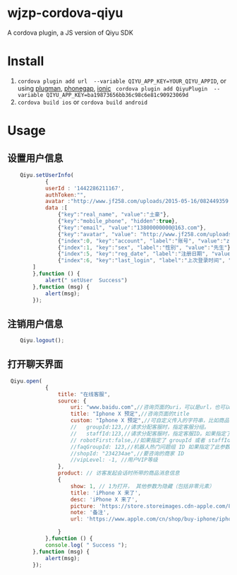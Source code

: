# wjzp-cordova-qiyu

A cordova plugin, a JS version of Qiyu SDK


# Install

1. ```cordova plugin add url  --variable QIYU_APP_KEY=YOUR_QIYU_APPID```, or using [plugman](https://npmjs.org/package/plugman), [phonegap](https://npmjs.org/package/phonegap), [ionic](http://ionicframework.com/)
   ``` cordova plugin add QiyuPlugin  --variable QIYU_APP_KEY=ba19873656bb36c98c6e81c90923069d```
2. ```cordova build ios``` or ```cordova build android```


# Usage

##  设置用户信息
```Javascript
    Qiyu.setUserInfo(
            {
            userId : '1442286211167',
	        authToken:"",
            avatar :"http://www.jf258.com/uploads/2015-05-16/082449359.jpg",
            data :[
                {"key":"real_name", "value":"土豪"},
                {"key":"mobile_phone", "hidden":true},
                {"key":"email", "value":"13800000000@163.com"},
                {"key":"avatar", "value": "http://www.jf258.com/uploads/2015-05-16/082449359.jpg"},
                {"index":0, "key":"account", "label":"账号", "value":"zhangsan" , "href":"http://example.domain/user/zhangsan"},
                {"index":1, "key":"sex", "label":"性别", "value":"先生"},
                {"index":5, "key":"reg_date", "label":"注册日期", "value":"2015-11-16"},
                {"index":6, "key":"last_login", "label":"上次登录时间", "value":"2015-12-22 15:38:54"}
        ]
        },function () {
            alert(" setUser  Success")
        },function (msg) {
            alert(msg);
        });
```
## 注销用户信息
```Javascript
    Qiyu.logout();

```

## 打开聊天界面
```Javascript
 Qiyu.open(
            {
                title: "在线客服",
                source: {
                    uri: "www.baidu.com",//咨询页面的uri，可以是url，也可以任意能标识来源的字符串
                    title: "Iphone X 预定",//咨询页面的title
                    custom: "Iphone X 预定",//可自定义传入的字符串，比如商品详细信息，用户操作状态等等, 在分配客服时该字段会传递给客服。
                    //   groupId:123,//请求分配客服时，指定客服分组。
                    //   staffId:123,//请求分配客服时，指定客服ID。如果指定了此参数，则groupId会被忽略。
                    // robotFirst:false,//如果指定了 groupId 或者 staffId 时，该参数有效。表示会先进机器人，之后如果用户转人工服务，再分配给上面指定的groupId 或者 staffId
                    //faqGroupId: 123,//机器人热门问题组 ID 如果指定了此参数，且请求客服为机器人客服，则会下发该 ID 对应的热门问题。<br>
                    //shopId: "234234ae",//要咨询的商家 ID
                    //vipLevel: -1, //用户VIP等级
                },
                product: // 访客发起会话时所带的商品消息信息
                {
                    show: 1, // 1为打开， 其他参数为隐藏（包括非零元素）
                    title: 'iPhone X 来了',
                    desc: 'iPhone X 来了',
                    picture: 'https://store.storeimages.cdn-apple.com/8750/as-images.apple.com/is/image/AppleInc/aos/published/images/i/ph/iphone/x/iphone-x-select-2017_FMT_WHH?wid=290&hei=574&fmt=png-alpha&qlt=95&.v=1504378257986',
                    note: '备注',
                    url: 'https://www.apple.com/cn/shop/buy-iphone/iphone-x',

                }
            },function () {
            console.log( " Success ");
        },function (msg) {
            alert(msg);
        });
```

